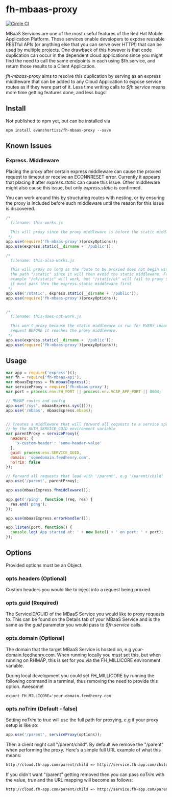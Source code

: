 fh-mbaas-proxy
==============

 [![Circle CI](https://circleci.com/gh/evanshortiss/fh-mbaas-proxy/tree/master.svg?style=svg)](https://circleci.com/gh/evanshortiss/fh-mbaas-proxy/tree/master)

MBaaS Services are one of the most useful features of the Red Hat Mobile
Application Platform. These services enable developers to expose reusable
RESTful APIs (or anything else that you can serve over HTTP!) that can be used
by multiple projects. One drawback of this however is that code duplication
can occur in the dependent cloud applications since you might find the need to
call the same endpoints in each using $fh.service, and return those results
to a Client Application.

_fh-mbaas-proxy_ aims to resolve this duplication by serving as an express
middleware that can be added to any Cloud Application to expose service routes
as if they were part of it. Less time writing calls to _$fh.service_ means more
time getting features done, and less bugs!

## Install
Not published to npm yet, but can be installed via
```
npm install evanshortiss/fh-mbaas-proxy --save
```

## Known Issues

### Express. Middleware
Placing the proxy after certain express middleware can cause the proxied
request to timeout or receive an ECONNRESET error. Currently it appears that
placing it after _express.static_ can cause this issue. Other middleware might
also cause this issue, but only _express.static_ is confirmed.

You can work around this by structuring routes with nesting, or by ensuring
the proxy is included before such middleware until the reason for this issue
is discovered.

```js
/*
  filename: this-works.js

  This will proxy since the proxy middleware is before the static middleware.
 */
app.use(require('fh-mbaas-proxy')(proxyOptions));
app.use(express.static(__dirname + '/public'));

/*
  filename: this-also-works.js

  This will proxy so long as the route to be proxied does not begin with
  the path "/static" since it will then avoid the static middleware. For
  example "/ok/static" will work, but "/static/ok" will fail to proxy since
  it must pass thru the express.static middleware first
 */
app.use('/static', express.static(__dirname + '/public'));
app.use(require('fh-mbaas-proxy')(proxyOptions));


/*
  filename: this-does-not-work.js

  This won't proxy because the static middleware is run for EVERY incoming
  request BEFORE it reaches the proxy middleware.
 */
app.use(express.static(__dirname + '/public'));
app.use(require('fh-mbaas-proxy')(proxyOptions));
```

## Usage

```js
var app = require('express')();
var fh = require('fh-mbaas-api');
var mbaasExpress = fh.mbaasExpress();
var serviceProxy = require('fh-mbaas-proxy');
var port = process.env.FH_PORT || process.env.VCAP_APP_PORT || 8004;

// RHMAP routes and config
app.use('/sys', mbaasExpress.sys([]));
app.use('/mbaas', mbaasExpress.mbaas);


// Creates a middleware that will forward all requests to a service specified
// by the AUTH_SERVICE_GUID environment variable
var parentProxy = serviceProxy({
  headers: {
    'x-custom-header': 'some-header-value'
  },
  guid: process.env.SERVICE_GUID,
  domain: 'somedomain.feedhenry.com',
  noTrim: false
});

// Forward all requests that lead with '/parent', e.g '/parent/child'
app.use('/parent', parentProxy);

app.use(mbaasExpress.fhmiddleware());

app.get('/ping', function (req, res) {
  res.end('pong');
});

app.use(mbaasExpress.errorHandler());

app.listen(port, function() {
  console.log('App started at: ' + new Date() + ' on port: ' + port);
});
```

## Options

Provided options must be an Object.

### opts.headers (Optional)
Custom headers you would like to inject into a request being proxied.

### opts.guid (Required)
The ServiceID/GUID of the MBaaS Service you would like to proxy requests to.
This can be found on the Details tab of your MBaaS Service and is the same as
the _guid_ parameter you would pass to _$fh.service_ calls.

### opts.domain (Optional)
The domain that the target MBaaS Service is hosted on, e.g
your-domain.feedhenry.com. When running locally you _must_ set this, but when
running on RHMAP, this is set for you via the FH_MILLICORE environment
variable.

During local development you could set FH_MILLICORE by running the following
command in a terminal, thus removing the need to provide this option. Awesome!

```
export FH_MILLICORE='your-domain.feedhenry.com'
```

### opts.noTrim (Default - false)
Setting _noTrim_ to true will use the full path for proxying, e.g if your proxy
setup is like so:

```js
app.use('/parent', serviceProxy(options));
```

Then a client might call "/parent/child". By default we remove the "/parent"
when performing the proxy. Here's a simple full URL example of what this means:

```bash
http://cloud.fh-app.com/parent/child => http://service.fh-app.com/child
```

If you didn't want "/parent" getting removed then you can pass _noTrim_ with
the value, _true_ and the URL mapping will become as follows:

```bash
http://cloud.fh-app.com/parent/child => http://service.fh-app.com/parent/child
```
